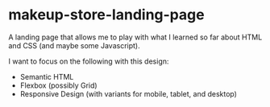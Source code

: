 # makeup-store-landing-page

A landing page that allows me to play with what I learned so far about HTML and CSS (and maybe some Javascript).

I want to focus on the following with this design:
* Semantic HTML
* Flexbox (possibly Grid)
* Responsive Design (with variants for mobile, tablet, and desktop)